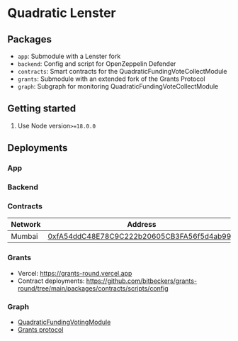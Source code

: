 # Quadratic Lenster

## Packages

- `app`: Submodule with a Lenster fork
- `backend`: Config and script for OpenZeppelin Defender
- `contracts`: Smart contracts for the QuadraticFundingVoteCollectModule
- `grants`: Submodule with an extended fork of the Grants Protocol
- `graph`: Subgraph for monitoring QuadraticFundingVoteCollectModule

## Getting started

1. Use Node version`>=18.0.0`

## Deployments

### App

### Backend

### Contracts

| Network | Address                                                                                                                         |
| ------- | ------------------------------------------------------------------------------------------------------------------------------- |
| Mumbai  | [0xfA54ddC48E78C9C222b20605CB3FA56f5d4ab994](https://mumbai.polygonscan.com/address/0xfA54ddC48E78C9C222b20605CB3FA56f5d4ab994) |

### Grants

- Vercel: https://grants-round.vercel.app
- Contract deployments: https://github.com/bitbeckers/grants-round/tree/main/packages/contracts/scripts/config

### Graph

- [QuadraticFundingVotingModule](https://thegraph.com/hosted-service/subgraph/bitbeckers/vote-collect-dev)
- [Grants protocol](https://thegraph.com/hosted-service/subgraph/bitbeckers/vote-collect-dev)
